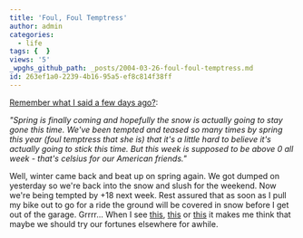 ```yaml
---
title: 'Foul, Foul Temptress'
author: admin
categories:
  - life
tags: {  }
views: '5'
_wpghs_github_path: _posts/2004-03-26-foul-foul-temptress.md
id: 263ef1a0-2239-4b16-95a5-ef8c814f38ff
---
```

<p><a href="http://www.mennoboy.com/chris/archives/000118.html">Remember what I said a few days ago?</a>:</p>
<p><i>"Spring is finally coming and hopefully the snow is actually going to stay gone this time. We've been tempted and teased so many times by spring this year (foul temptress that she is) that it's a little hard to believe it's actually going to stick this time. But this week is supposed to be above 0 all week - that's celsius for our American friends."</i></p>
<p>Well, winter came back and beat up on spring again.  We got dumped on yesterday so we're back into the snow and slush for the weekend.  Now we're being tempted by +18 next week.  Rest assured that as soon as I pull my bike out to go for a ride the ground will be covered in snow before I get out of the garage.  Grrrr...    When I see <a href="http://www.adventurejournalist.com/notebook/archives/000566.html">this</a>, <a href="http://www.ireland.com/weather/cam.htm">this</a> or <a href="http://www.maztravel.com/maz/images1.html">this</a> it makes me think that maybe we should try our fortunes elsewhere for awhile.</p>

